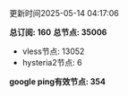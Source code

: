 更新时间2025-05-14 04:17:06

**总订阅: 160**
**总节点: 35006**
- vless节点: 13052
- hysteria2节点: 6

**google ping有效节点: 354**
